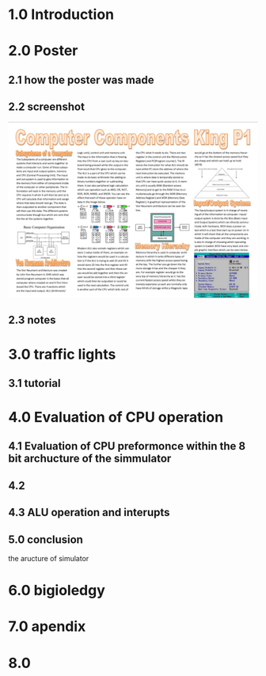 # 1.0 Introduction

# 2.0 Poster
## 2.1 how the poster was made
## 2.2 screenshot
![Poster](https://github.com/kin14270476/Computer-System-Architecture/blob/master/Assignment%201/Computer%20Components%20King%20P1.jpg)
## 2.3 notes
# 3.0 traffic lights
## 3.1 tutorial
# 4.0 Evaluation of CPU operation
## 4.1 Evaluation of CPU preformonce within the 8 bit archucture of the simmulator
## 4.2 
## 4.3 ALU operation and interupts
## 5.0 conclusion
the aructure of simulator
# 6.0 bigioledgy 
# 7.0 apendix
# 8.0
